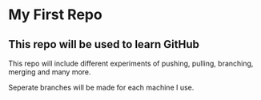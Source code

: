 # My First Repo
## This repo will be used to learn GitHub
This repo will include different experiments of pushing, pulling, branching, merging and many more.

Seperate branches will be made for each machine I use.